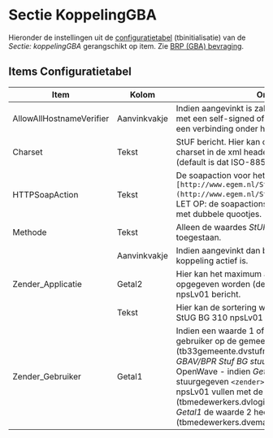 # Sectie KoppelingGBA

Hieronder de instellingen uit de [configuratietabel](README.md) (tbinitialisatie) van de _Sectie: koppelingGBA_ gerangschikt op item. Zie [BRP (GBA) bevraging](/probleemoplossing/programmablokken/bpr_bevraging?s[]=gba.md).

## Items Configuratietabel

| Item                     | Kolom        | Omschrijving                                                               |
|--------------------------|--------------|----------------------------------------------------------------------------|
| AllowAllHostnameVerifier | Aanvinkvakje | Indien aangevinkt is zal de OpenWave Cloud instemmen met een self-signed of verlopen (server)certificaat bij een verbinding onder https. |
| Charset                  | Tekst        | StUF bericht. Hier kan opgegeven worden welke charset in de xml header wordt gebruikt bijv. utf-8. (default is dat ISO-8859-1). |
| HTTPSoapAction           | Tekst        | De soapaction voor het npsLv01 vraagbericht is `[http://www.egem.nl/StUF/sector/bg/0310/npsLv01](http://www.egem.nl/StUF/sector/bg/0310/npsLv01.md)`. LET OP: de soapactions kunnen ingesloten moeten zijn met dubbele quootjes. |
| Methode                  | Tekst        | Alleen de waardes _StUF-BG 310_ of _Competent_ zijn toegestaan.            |
|                          | Aanvinkvakje | Indien aangevinkt dan begrijpt het programma dat de koppeling actief is.   |
| Zender_Applicatie        | Getal2       | Hier kan het maximum aantal retourobjecten opgegeven worden (default 100) bij StUG BG 310 npsLv01 bericht. |
|                          | Tekst        | Hier kan de sortering worden opgegeven (default 2) bij StUG BG 310 npsLv01 bericht. |
| Zender_Gebruiker         | Getal1       | Indien een waarde 1 of een waarde 2 en indien zender-gebruiker op de gemeentetabelkaart (tb33gemeente.dvstufnhrzendergeb) in het blok _GBAV/BPR Stuf BG stuurgegevens_ leeg is dan zal OpenWave - indien _Getal1_ de waarde 1 heeft - het stuurgegeven `<zender>` `<gebruiker>` in het StUF-bericht npsLv01 vullen met de loginnaam (tbmedewerkers.dvloginnaam) van de inlogger. Indien _Getal1_ de waarde 2 heeft, dan de email van de inlogger (tbmedewerkers.dvemail). |
